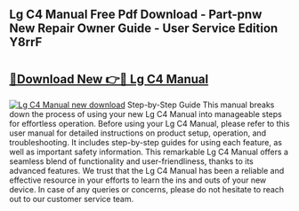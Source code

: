 ## Lg C4 Manual Free Pdf Download - Part-pnw New Repair Owner Guide - User Service Edition Y8rrF

# <h2><a href="http://cf24871.oget.top/?id=Lg+C4+Manual">🔗Download New 👉🔴 Lg C4 Manual</a></h2>

[![Lg C4 Manual new download](https://i.imgur.com/5g1atiW.png)](http://cf24871.oget.top/?id=Lg+C4+Manual)
Step-by-Step Guide This manual breaks down the process of using your new Lg C4 Manual into manageable steps for effortless operation. Before using your Lg C4 Manual, please refer to this user manual for detailed instructions on product setup, operation, and troubleshooting. It includes step-by-step guides for using each feature, as well as important safety information. This remarkable Lg C4 Manual offers a seamless blend of functionality and user-friendliness, thanks to its advanced features. We trust that the Lg C4 Manual has been a reliable and effective resource in your efforts to learn the ins and outs of your new device. In case of any queries or concerns, please do not hesitate to reach out to our customer service team.
